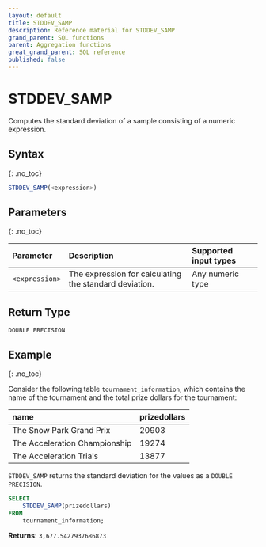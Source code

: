```yaml
---
layout: default
title: STDDEV_SAMP
description: Reference material for STDDEV_SAMP
grand_parent: SQL functions
parent: Aggregation functions
great_grand_parent: SQL reference
published: false
---
```


# STDDEV\_SAMP

Computes the standard deviation of a sample consisting of a numeric expression.

## Syntax
{: .no_toc}

```sql
STDDEV_SAMP(<expression>)
```
## Parameters 
{: .no_toc}

| Parameter | Description               | Supported input types |
| :--------- | :----------------------------------- | :--------|
| `<expression>`  | The expression for calculating the standard deviation. | Any numeric type | 

## Return Type
`DOUBLE PRECISION`

## Example
{: .no_toc}

Consider the following table `tournament_information`, which contains the name of the tournament and the total prize dollars for the tournament: 

| name | prizedollars | 
|:-------| :--------|
| The Snow Park Grand Prix | 20903	| 
| The Acceleration Championship | 19274	|
The Acceleration Trials | 13877 | 


`STDDEV_SAMP` returns the standard deviation for the values as a `DOUBLE PRECISION`.

```sql
SELECT
	STDDEV_SAMP(prizedollars)
FROM
	tournament_information;
```

**Returns**: `3,677.5427937686873`
